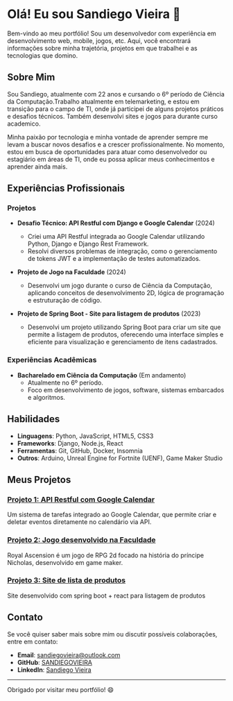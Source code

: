 # Olá! Eu sou Sandiego Vieira 👋

Bem-vindo ao meu portfólio! Sou um desenvolvedor com experiência em desenvolvimento web, mobile, jogos, etc. Aqui, você encontrará informações sobre minha trajetória, projetos em que trabalhei e as tecnologias que domino.

## Sobre Mim

Sou Sandiego, atualmente com 22 anos e cursando o 6º período de Ciência da Computação.Trabalho atualmente em telemarketing, e estou em transição para o campo de TI, onde já participei de alguns projetos práticos e desafios técnicos. Também desenvolvi sites e jogos para durante curso academico.

Minha paixão por tecnologia e minha vontade de aprender sempre me levam a buscar novos desafios e a crescer profissionalmente. No momento, estou em busca de oportunidades para atuar como desenvolvedor ou estagiário em áreas de TI, onde eu possa aplicar meus conhecimentos e aprender ainda mais.

## Experiências Profissionais

### Projetos
- **Desafio Técnico: API Restful com Django e Google Calendar** (2024)
  - Criei uma API Restful integrada ao Google Calendar utilizando Python, Django e Django Rest Framework.
  - Resolvi diversos problemas de integração, como o gerenciamento de tokens JWT e a implementação de testes automatizados.
  
- **Projeto de Jogo na Faculdade** (2024)
  - Desenvolvi um jogo durante o curso de Ciência da Computação, aplicando conceitos de desenvolvimento 2D, lógica de programação e estruturação de código.

- **Projeto de Spring Boot - Site para listagem de produtos** (2023)
  - Desenvolvi um projeto utilizando Spring Boot para criar um site que permite a listagem de produtos, oferecendo uma interface simples e eficiente para visualização e gerenciamento de itens cadastrados.

### Experiências Acadêmicas
- **Bacharelado em Ciência da Computação** (Em andamento)
  - Atualmente no 6º período.
  - Foco em desenvolvimento de jogos, software, sistemas embarcados e algoritmos.

## Habilidades

- **Linguagens**: Python, JavaScript, HTML5, CSS3
- **Frameworks**: Django, Node.js, React
- **Ferramentas**: Git, GitHub, Docker, Insomnia
- **Outros**: Arduino, Unreal Engine for Fortnite (UENF), Game Maker Studio

## Meus Projetos

### [Projeto 1: API Restful com Google Calendar](https://github.com/SANDIEGOVIEIRA/Django-rest-task-api)
Um sistema de tarefas integrado ao Google Calendar, que permite criar e deletar eventos diretamente no calendário via API.

### [Projeto 2: Jogo desenvolvido na Faculdade](https://github.com/SANDIEGOVIEIRA/Royal-Ascension)
Royal Ascension é um jogo de RPG 2d focado na história do príncipe Nicholas, desenvolvido em game maker.

### [Projeto 3: Site de lista de produtos](https://github.com/SANDIEGOVIEIRA/SpringBootReact)
Site desenvolvido com spring boot + react para listagem de produtos

## Contato

Se você quiser saber mais sobre mim ou discutir possíveis colaborações, entre em contato:

- **Email**: sandiegovieira@outlook.com
- **GitHub**: [SANDIEGOVIEIRA](https://github.com/SANDIEGOVIEIRA)
- **LinkedIn**: [Sandiego Vieira](https://br.linkedin.com/in/sandiego-vieira-1574b2191)

---

Obrigado por visitar meu portfólio! 😄

